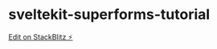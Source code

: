 # sveltekit-superforms-tutorial

[Edit on StackBlitz ⚡️](https://stackblitz.com/edit/sveltekit-superforms-tutorial-8etqwp)